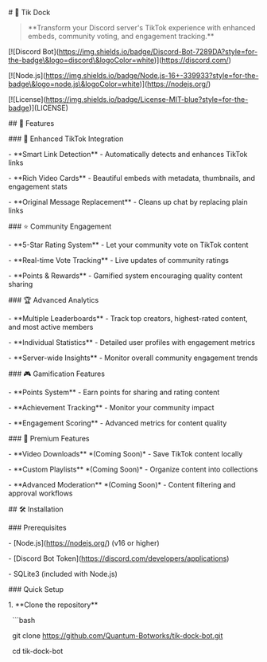 \# 🚢 Tik Dock



> \*\*Transform your Discord server's TikTok experience with enhanced embeds, community voting, and engagement tracking.\*\*



\[!\[Discord Bot](https://img.shields.io/badge/Discord-Bot-7289DA?style=for-the-badge\&logo=discord\&logoColor=white)](https://discord.com/)

\[!\[Node.js](https://img.shields.io/badge/Node.js-16+-339933?style=for-the-badge\&logo=node.js\&logoColor=white)](https://nodejs.org/)

\[!\[License](https://img.shields.io/badge/License-MIT-blue?style=for-the-badge)](LICENSE)



\## 🌟 Features



\### 🎵 Enhanced TikTok Integration

\- \*\*Smart Link Detection\*\* - Automatically detects and enhances TikTok links

\- \*\*Rich Video Cards\*\* - Beautiful embeds with metadata, thumbnails, and engagement stats

\- \*\*Original Message Replacement\*\* - Cleans up chat by replacing plain links



\### ⭐ Community Engagement

\- \*\*5-Star Rating System\*\* - Let your community vote on TikTok content

\- \*\*Real-time Vote Tracking\*\* - Live updates of community ratings

\- \*\*Points \& Rewards\*\* - Gamified system encouraging quality content sharing



\### 🏆 Advanced Analytics

\- \*\*Multiple Leaderboards\*\* - Track top creators, highest-rated content, and most active members

\- \*\*Individual Statistics\*\* - Detailed user profiles with engagement metrics

\- \*\*Server-wide Insights\*\* - Monitor overall community engagement trends



\### 🎮 Gamification Features

\- \*\*Points System\*\* - Earn points for sharing and rating content

\- \*\*Achievement Tracking\*\* - Monitor your community impact

\- \*\*Engagement Scoring\*\* - Advanced metrics for content quality



\### 🚀 Premium Features

\- \*\*Video Downloads\*\* \*(Coming Soon)\* - Save TikTok content locally

\- \*\*Custom Playlists\*\* \*(Coming Soon)\* - Organize content into collections

\- \*\*Advanced Moderation\*\* \*(Coming Soon)\* - Content filtering and approval workflows



\## 🛠️ Installation



\### Prerequisites

\- \[Node.js](https://nodejs.org/) (v16 or higher)

\- \[Discord Bot Token](https://discord.com/developers/applications)

\- SQLite3 (included with Node.js)



\### Quick Setup



1\. \*\*Clone the repository\*\*

&nbsp;  ```bash

&nbsp;  git clone https://github.com/Quantum-Botworks/tik-dock-bot.git

&nbsp;  cd tik-dock-bot

